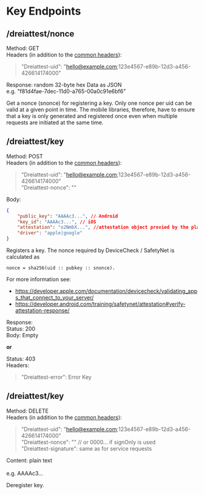 # Key Endpoints
## /dreiattest/nonce
Method: GET  
Headers (in addition to the [common headers](common_headers.md)):  
> "Dreiattest-uid": "hello@example.com;123e4567-e89b-12d3-a456-426614174000"  

Response: random 32-byte hex Data as JSON  
e.g. "f81d4fae-7dec-11d0-a765-00a0c91e6bf6"

Get a nonce (snonce) for registering a key. Only one nonce per uid can be valid at a given point in time. The mobile libraries, therefore, have to ensure that a key is only generated and registered once even when multiple requests are initiated at the same time.

## /dreiattest/key
Method: POST  
Headers (in addition to the [common headers](common_headers.md)):  
> "Dreiattest-uid": "hello@example.com;123e4567-e89b-12d3-a456-426614174000"  
> "Dreiattest-nonce": "<snonce>"  

Body:  
```json
{
    "public_key": "AAAAc3...", // Android
    "key_id": "AAAAc3...", // iOS
    "attestation": "o2NmbX...", //attestation object provied by the platform specific service
    "driver": "apple|google"
}
```

Registers a key. The nonce required by DeviceCheck / SafetyNet is calculated as
```
nonce = sha256(uid :: pubkey :: snonce).
```

For more information see:  
- <https://developer.apple.com/documentation/devicecheck/validating_apps_that_connect_to_your_server/>  
- <https://developer.android.com/training/safetynet/attestation#verify-attestation-response/>  

Response:  
Status: 200  
Body: Empty  

**or**

Status: 403  
Headers:  
> "Dreiattest-error": Error Key  

## /dreiattest/key
Method: DELETE  
Headers (in addition to the [common headers](common_headers.md)):  
> "Dreiattest-uid": "hello@example.com;123e4567-e89b-12d3-a456-426614174000"  
> "Dreiattest-nonce": "<snonce>" // or 0000… if signOnly is used  
> "Dreiattest-signature":  same as for service requests  

Content: plain text  
<pubkey>  
e.g. AAAAc3...  

Deregister key.
